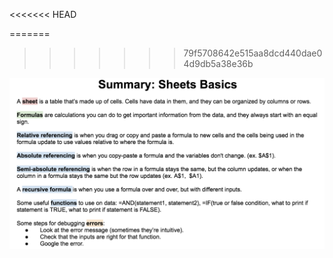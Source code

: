 <!-- Copyright (C)  Google, Runestone Interactive LLC
  This work is licensed under the Creative Commons Attribution-ShareAlike 4.0
  International License. To view a copy of this license, visit
  http://creativecommons.org/licenses/by-sa/4.0/. -->

<<<<<<< HEAD
<!-- All summaries can be found at shorturl.at/mrLNV -->
=======
<!-- All summaries can be found shorturl.at/mrLNV -->
>>>>>>> 79f5708642e515aa8dcd440dae04d9db5a38e36b

![Graphic summarizing key concepts of basic descriptive statistics.](figures/sheets_summary.png)
